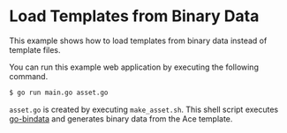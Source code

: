 # Load Templates from Binary Data

This example shows how to load templates from binary data instead of template files.

You can run this example web application by executing the following command.

```sh
$ go run main.go asset.go
```

`asset.go` is created by executing `make_asset.sh`. This shell script executes [go-bindata](https://github.com/jteeuwen/go-bindata) and generates binary data from the Ace template.
